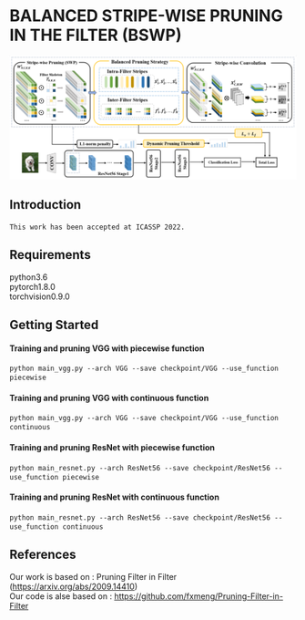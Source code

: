 # BALANCED STRIPE-WISE PRUNING IN THE FILTER (BSWP)
![image](https://github.com/ajdt1111/BSWP/blob/main/framework.png)
## Introduction
    This work has been accepted at ICASSP 2022.
## Requirements
python3.6 <br>
pytorch1.8.0 <br>
torchvision0.9.0 <br>
## Getting Started
#### Training and pruning VGG with piecewise function
    python main_vgg.py --arch VGG --save checkpoint/VGG --use_function piecewise
#### Training and pruning VGG with continuous function
    python main_vgg.py --arch VGG --save checkpoint/VGG --use_function continuous
#### Training and pruning ResNet with piecewise function
    python main_resnet.py --arch ResNet56 --save checkpoint/ResNet56 --use_function piecewise
#### Training and pruning ResNet with continuous function
    python main_resnet.py --arch ResNet56 --save checkpoint/ResNet56 --use_function continuous
## References
Our work is based on : Pruning Filter in Filter (https://arxiv.org/abs/2009.14410) <br>
Our code is alse based on : https://github.com/fxmeng/Pruning-Filter-in-Filter <br>
